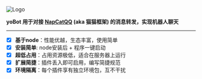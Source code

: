   <img src="https://socialify.git.ci/yoyokity/yo-bot/image?description=1&font=Source%20Code%20Pro&name=1&pattern=Diagonal%20Stripes&theme=Light" alt="Logo" align="center"/>

**yoBot 用于对接 [NapCatQQ](https://github.com/NapNeko/NapCatQQ) (aka 猫猫框架) 的消息转发，实现机器人聊天**

------



- [x] **基于node**：性能优越，生态丰富，使用简单
- [x] **安装简单**:   node安装后 + 程序一键启动
- [x] **超低占用**：占用资源极低，适合在服务器上运行
- [x] **扩展简捷**：插件丢入即可启用，编写简捷规范
- [x] **环境隔离**：每个插件享有独立环境包，互不干扰